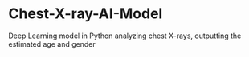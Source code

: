 # Chest-X-ray-AI-Model
Deep Learning model in Python analyzing chest X-rays, outputting  the estimated age and gender
